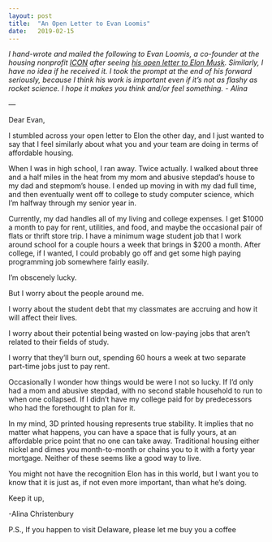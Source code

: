 ```yaml
---
layout: post
title:  "An Open Letter to Evan Loomis"
date:   2019-02-15
---
```


*I hand-wrote and mailed the following to Evan Loomis, a co-founder at the housing nonprofit [ICON](https://www.iconbuild.com/) after seeing [his open letter to Elon Musk](https://www.linkedin.com/pulse/open-letter-elon-musk-evan-loomis/?trackingId=bHSlyClPokiiKnkOje0S%2Bg%3D%3D). Similarly, I have no idea if he received it. I took the prompt at the end of his forward seriously, because I think his work is important even if it’s not as flashy as rocket science. I hope it makes you think and/or feel something. - Alina*

—

Dear Evan,

I stumbled across your open letter to Elon the other day, and I just wanted to say that I feel similarly about what you and your team are doing in terms of affordable housing.

When I was in high school, I ran away. Twice actually. I walked about three and a half miles in the heat from my mom and abusive stepdad’s house to my dad and stepmom’s house. I ended up moving in with my dad full time, and then eventually went off to college to study computer science, which I’m halfway through my senior year in.

Currently, my dad handles all of my living and college expenses. I get $1000 a month to pay for rent, utilities, and food, and maybe the occasional pair of flats or thrift store trip. I have a minimum wage student job that I work around school for a couple hours a week that brings in $200 a month. After college, if I wanted, I could probably go off and get some high paying programming job somewhere fairly easily.

I’m obscenely lucky.

But I worry about the people around me.

I worry about the student debt that my classmates are accruing and how it will affect their lives.

I worry about their potential being wasted on low-paying jobs that aren’t related to their fields of study.

I worry that they’ll burn out, spending 60 hours a week at two separate part-time jobs just to pay rent.

Occasionally I wonder how things would be were I not so lucky. If I’d only had a mom and abusive stepdad, with no second stable household to run to when one collapsed. If I didn’t have my college paid for by predecessors who had the forethought to plan for it.

In my mind, 3D printed housing represents true stability. It implies that no matter what happens, you can have a space that is fully yours, at an affordable price point that no one can take away. Traditional housing either nickel and dimes you month-to-month or chains you to it with a forty year mortgage. Neither of these seems like a good way to live.

You might not have the recognition Elon has in this world, but I want you to know that it is just as, if not even more important, than what he’s doing.

Keep it up,

-Alina Christenbury

P.S., If you happen to visit Delaware, please let me buy you a coffee